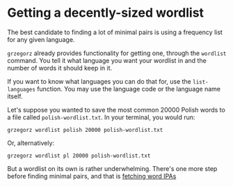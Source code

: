 # Getting a decently-sized wordlist

The best candidate to finding a lot of minimal pairs is using a frequency list
for any given language.

`grzegorz` already provides functionality for getting one, through the
`wordlist` command. You tell it what language you want your wordlist in and the
number of words it should keep in it.

If you want to know what languages you can do that for, use the `list-languages`
function. You may use the language code or the language name itself.

Let's suppose you wanted to save the most common 20000 Polish words to a file
called `polish-wordlist.txt`. In your terminal, you would run:

```
grzegorz wordlist polish 20000 polish-wordlist.txt
```

Or, alternatively:

```
grzegorz wordlist pl 20000 polish-wordlist.txt
```

But a wordlist on its own is rather underwhelming. There's one more step before
finding minimal pairs, and that is [fetching word IPAs](./ipa-fetch.md)
